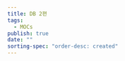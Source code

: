 ```yaml
---
title: DB 2편
tags:
  - MOCs
publish: true
date: ""
sorting-spec: "order-desc: created"
---
```


```folder-index-content

```

